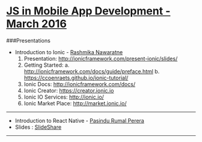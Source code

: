 [JS in Mobile App Development - March 2016](http://j.mp/mobileJS)
==================


###Presentations


* Introduction to Ionic - [Rashmika Nawaratne](https://twitter.com/razmik89)
  1. Presentation: http://ionicframework.com/present-ionic/slides/
  2. Getting Started: 
    a. http://ionicframework.com/docs/guide/preface.html
    b. https://ccoenraets.github.io/ionic-tutorial/
  3. Ionic Docs: http://ionicframework.com/docs/
  4. Ionic Creator: https://creator.ionic.io
  5. Ionic IO Services: http://ionic.io/
  6. Ionic Market Place: http://market.ionic.io/

----
* Introduction to React Native - [Pasindu Rumal Perera](https://twitter.com/udnisap)
* Slides : [SlideShare](http://www.slideshare.net/rumalp/mobile-application-development-js-meetup-colombo)

----

